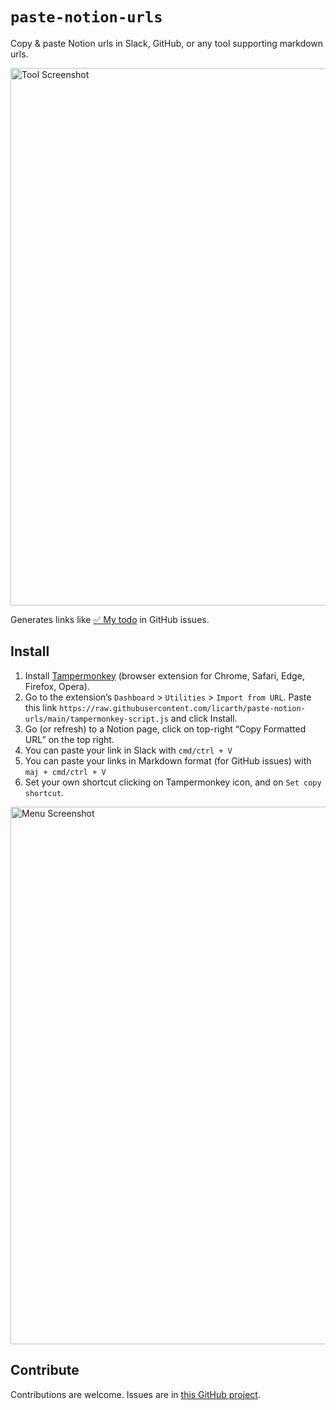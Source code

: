 # `paste-notion-urls`
Copy & paste Notion urls in Slack, GitHub, or any tool supporting markdown urls.

<img width="860" alt="Tool Screenshot" src="https://user-images.githubusercontent.com/5550241/236143571-e2158c93-cde1-4024-aced-dd6f85831952.png">

Generates links like [✅ My todo](https://www.notion.so/licarth/My-todo-a80d4d568d894094af7094216cdd4258) in GitHub issues.

## Install

1. Install [Tampermonkey](https://www.tampermonkey.net/) (browser extension for Chrome, Safari, Edge, Firefox, Opera).
1. Go to the extension’s `Dashboard` > `Utilities` > `Import from URL`.
Paste this link `https://raw.githubusercontent.com/licarth/paste-notion-urls/main/tampermonkey-script.js` and click Install.
1. Go (or refresh) to a Notion page, click on top-right “Copy Formatted URL” on the top right.
1. You can paste your link in Slack with `cmd/ctrl + V`
1. You can paste your links in Markdown format (for GitHub issues) with `maj + cmd/ctrl + V`
1. Set your own shortcut clicking on Tampermonkey icon, and on `Set copy shortcut`.
<img width="860" alt="Menu Screenshot" src="https://user-images.githubusercontent.com/47712216/236692623-817535c2-121f-4d50-94df-dd84ee124a8a.png">

## Contribute
Contributions are welcome. Issues are in [this GitHub project](https://github.com/licarth/paste-notion-urls/issues).

